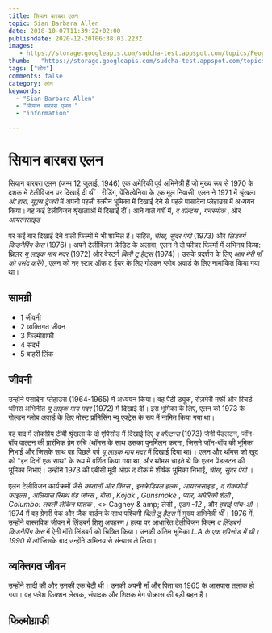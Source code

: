 ```yaml
---
title: सियान बारबरा एलन 
topic: Sian Barbara Allen
date: 2018-10-07T11:39:22+02:00
publishdate: 2020-12-20T06:38:03.223Z
images: 
   - https://storage.googleapis.com/sudcha-test.appspot.com/topics/People/sian_barbara_allen/1.jpeg
thumb:   "https://storage.googleapis.com/sudcha-test.appspot.com/topics/People/sian_barbara_allen/thumb.jpeg"
tags: ["लोग"]
comments: false
category: लोग
keywords: 
  - "Sian Barbara Allen"
  - "सियान बारबरा एलन "
  - "information"

---
```

<h1> सियान बारबरा एलन </h1> <p> सियान बारबरा एलन (जन्म 12 जुलाई, 1946) एक अमेरिकी पूर्व अभिनेत्री हैं जो मुख्य रूप से 1970 के दशक में टेलीविजन पर दिखाई दी थीं। रीडिंग, पेंसिल्वेनिया के एक मूल निवासी, एलन ने 1971 में श्रृंखला <i> ओ'हारा, यूएस ट्रेजरी </i> में अपनी पहली स्क्रीन भूमिका में दिखाई देने से पहले पासादेना प्लेहाउस में अध्ययन किया। वह कई टेलीविजन श्रृंखलाओं में दिखाई दीं। आने वाले वर्षों में, <i> द वॉल्टंस </i>, <i> गनस्मोक </i>, और <i> आयरनसाइड </i> </p> <p> पर कई बार दिखाई देने वाली फिल्मों में भी शामिल हैं। सहित, <i> चीख, सुंदर पेगी </i> (1973) और <i> लिंडबर्ग किडनैपिंग केस </i> (1976)। अपने टेलीविज़न क्रेडिट के अलावा, एलन ने दो फीचर फिल्मों में अभिनय किया: थ्रिलर <i> यू लाइक माय मदर </i> (1972) और वेस्टर्न <i> बिली टू हैट्स </i> (1974)। उसके प्रदर्शन के लिए <i> आप मेरी माँ को पसंद करेंगे </i>, एलन को नए स्टार ऑफ द ईयर के लिए गोल्डन ग्लोब अवार्ड के लिए नामांकित किया गया था। </p> <h2> सामग्री </h2> <ul> <li > 1 जीवनी </li> <li> 2 व्यक्तिगत जीवन </li> <li> 3 फिल्मोग्राफी </li> <li> 4 संदर्भ </li> <li> 5 बाहरी लिंक </li> </ul> <h2> जीवनी </h2> <p> उन्होंने पसादेना प्लेहाउस (1964-1965) में अध्ययन किया। वह पैटी ड्यूक, रोज़मेरी मर्फी और रिचर्ड थॉमस अभिनीत <i> यू लाइक माय मदर </i> (1972) में दिखाई दीं। इस भूमिका के लिए, एलन को 1973 के गोल्डन ग्लोब अवार्ड के लिए मोस्ट प्रॉमिसिंग न्यू एक्ट्रेस के रूप में नामित किया गया था। </p> <p> वह बाद में लोकप्रिय टीवी श्रृंखला के दो एपिसोड में दिखाई दिए <i> द वॉल्टन्स </i> (1973) जेनी पेंडलटन, जॉन-बॉय वाल्टन की प्रारंभिक प्रेम रुचि (थॉमस के साथ उसका पुनर्मिलन करना, जिसने जॉन-बॉय की भूमिका निभाई और जिसके साथ वह पिछले वर्ष <i> यू लाइक माय मदर </i> में दिखाई दिया था)। एलन और थॉमस को खुद को "इन दिनों एक साथ" के रूप में वर्णित किया गया था, और थॉमस चाहते थे कि एलन पेंडलटन की भूमिका निभाएं। उन्होंने 1973 की एबीसी मूवी ऑफ़ द वीक में शीर्षक भूमिका निभाई, <i> चीख, सुंदर पेगी </i>। </p> <p> एलन टेलीविजन कार्यक्रमों जैसे <i> कप्तानों और किंग्स </i में दिखाई दिए। >, <i> इनक्रेडिबल हल्क </i>, <i> आयरनसाइड </i>, <i> द रॉकफोर्ड फाइल्स </i>, <i> अलियास स्मिथ एंड जोन्स </i>, <i> बोनां </i>, <i> Kojak </i>, <i> Gunsmoke </i>, <i> प्यार, अमेरिकी शैली </i>, <i> Columbo: लवली लेकिन घातक </i>, <> Cagney & amp; लेसी </i>, <i> एडम -12 </i>, और <i> हवाई पांच-ओ </i>। 1974 में वह ग्रेगरी पेक और जैक वार्डन के साथ पश्चिमी <i> बिली टू हैट्स </i> में मुख्य अभिनेत्री थीं। 1976 में, उन्होंने वास्तविक जीवन में लिंडबर्ग शिशु अपहरण / हत्या पर आधारित टेलीविजन फिल्म <i> द लिंडबर्ग किडनैपिंग केस </i> में ऐनी मॉरो लिंडबर्ग को चित्रित किया। उनकी अंतिम भूमिका <i> L.A के एक एपिसोड में थी। 1990 में लॉ </i> जिसके बाद उन्होंने अभिनय से संन्यास ले लिया। </p> <h2> व्यक्तिगत जीवन </h2> <p> उन्होंने शादी की और उनकी एक बेटी थी। उनकी अपनी माँ और पिता का 1965 के आसपास तलाक हो गया। वह फ्लैश फिक्शन लेखक, संपादक और शिक्षक मेग पोक्रास की बड़ी बहन हैं। </p> <h2> फिल्मोग्राफी </h2> 